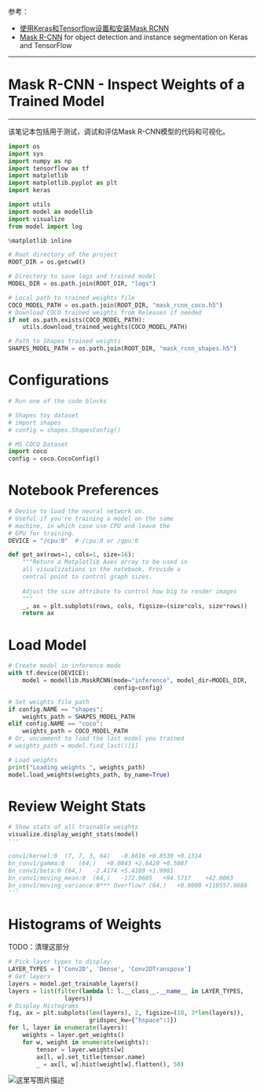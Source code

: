 参考：

- [使用Keras和Tensorflow设置和安装Mask RCNN](http://blog.csdn.net/wc781708249/article/details/79438972) 
- [Mask R-CNN](https://github.com/matterport/Mask_RCNN) for object detection and instance segmentation on Keras and TensorFlow


----------
# Mask R-CNN - Inspect Weights of a Trained Model


----------
该笔记本包括用于测试，调试和评估Mask R-CNN模型的代码和可视化。

```python
import os
import sys
import numpy as np
import tensorflow as tf
import matplotlib
import matplotlib.pyplot as plt
import keras

import utils
import model as modellib
import visualize
from model import log

%matplotlib inline 

# Root directory of the project
ROOT_DIR = os.getcwd()

# Directory to save logs and trained model
MODEL_DIR = os.path.join(ROOT_DIR, "logs")

# Local path to trained weights file
COCO_MODEL_PATH = os.path.join(ROOT_DIR, "mask_rcnn_coco.h5")
# Download COCO trained weights from Releases if needed
if not os.path.exists(COCO_MODEL_PATH):
    utils.download_trained_weights(COCO_MODEL_PATH)

# Path to Shapes trained weights
SHAPES_MODEL_PATH = os.path.join(ROOT_DIR, "mask_rcnn_shapes.h5")
```
# Configurations

```python
# Run one of the code blocks

# Shapes toy dataset
# import shapes
# config = shapes.ShapesConfig()

# MS COCO Dataset
import coco
config = coco.CocoConfig()
```
# Notebook Preferences

```python
# Device to load the neural network on.
# Useful if you're training a model on the same 
# machine, in which case use CPU and leave the
# GPU for training.
DEVICE = "/cpu:0"  # /cpu:0 or /gpu:0
```

```python
def get_ax(rows=1, cols=1, size=16):
    """Return a Matplotlib Axes array to be used in
    all visualizations in the notebook. Provide a
    central point to control graph sizes.
    
    Adjust the size attribute to control how big to render images
    """
    _, ax = plt.subplots(rows, cols, figsize=(size*cols, size*rows))
    return ax
```
# Load Model

```python
# Create model in inference mode
with tf.device(DEVICE):
    model = modellib.MaskRCNN(mode="inference", model_dir=MODEL_DIR,
                              config=config)

# Set weights file path
if config.NAME == "shapes":
    weights_path = SHAPES_MODEL_PATH
elif config.NAME == "coco":
    weights_path = COCO_MODEL_PATH
# Or, uncomment to load the last model you trained
# weights_path = model.find_last()[1]

# Load weights
print("Loading weights ", weights_path)
model.load_weights(weights_path, by_name=True)
```

# Review Weight Stats

```python
# Show stats of all trainable weights    
visualize.display_weight_stats(model)
'''

conv1/kernel:0	(7, 7, 3, 64)	-0.8616	+0.8539	+0.1314
bn_conv1/gamma:0	(64,)	+0.0843	+2.6420	+0.5087
bn_conv1/beta:0	(64,)	-2.4174	+5.4189	+1.9981
bn_conv1/moving_mean:0	(64,)	-172.9685	+94.5717	+42.0063
bn_conv1/moving_variance:0*** Overflow?	(64,)	+0.0000	+110557.9688	+16228.7607
'''
```
# Histograms of Weights
TODO：清理这部分

```python
# Pick layer types to display
LAYER_TYPES = ['Conv2D', 'Dense', 'Conv2DTranspose']
# Get layers
layers = model.get_trainable_layers()
layers = list(filter(lambda l: l.__class__.__name__ in LAYER_TYPES, 
                layers))
# Display Histograms
fig, ax = plt.subplots(len(layers), 2, figsize=(10, 3*len(layers)),
                       gridspec_kw={"hspace":1})
for l, layer in enumerate(layers):
    weights = layer.get_weights()
    for w, weight in enumerate(weights):
        tensor = layer.weights[w]
        ax[l, w].set_title(tensor.name)
        _ = ax[l, w].hist(weight[w].flatten(), 50)
```
![这里写图片描述](http://img.blog.csdn.net/20180314105043067?watermark/2/text/aHR0cDovL2Jsb2cuY3Nkbi5uZXQvd2M3ODE3MDgyNDk=/font/5a6L5L2T/fontsize/400/fill/I0JBQkFCMA==/dissolve/70/gravity/SouthEast)
